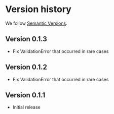 # Version history

We follow [Semantic Versions](https://semver.org).

## Version 0.1.3

- Fix ValidationError that occurred in rare cases

## Version 0.1.2

- Fix ValidationError that occurred in rare cases

## Version 0.1.1

- Initial release
